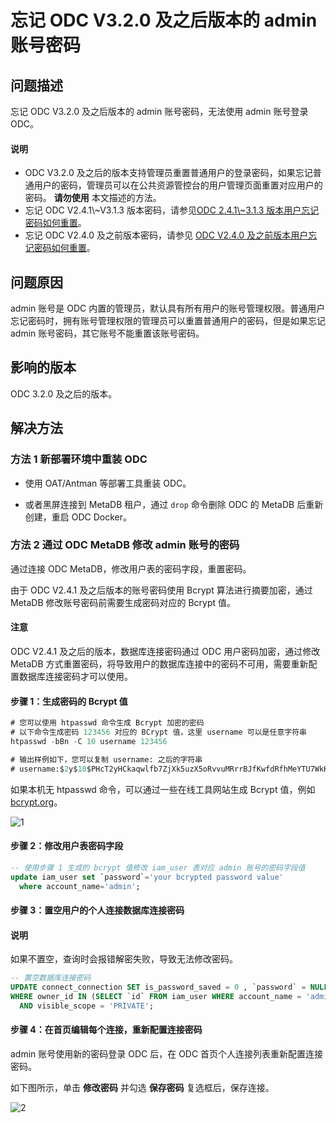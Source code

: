 忘记 ODC V3.2.0 及之后版本的 admin 账号密码
================================================

**问题描述**
-----------------

忘记 ODC V3.2.0 及之后版本的 admin 账号密码，无法使用 admin 账号登录 ODC。

<main id="notice" type='explain'>
  <h4>说明</h4>
  <ul>
  <li>ODC V3.2.0 及之后的版本支持管理员重置普通用户的登录密码，如果忘记普通用户的密码，管理员可以在公共资源管控台的用户管理页面重置对应用户的密码。 <strong>请勿使用</strong> 本文描述的方法。</li>
  <li>忘记 ODC V2.4.1\~V3.1.3 版本密码，请参见<a href="2.forget-account-password-of-odc-v2.4.1-to-v3.1.3.md">ODC 2.4.1\~3.1.3 版本用户忘记密码如何重置</a>。</li>
  <li>忘记 ODC V2.4.0 及之前版本密码，请参见 <a href="3.forget-user-password-of-odc-v2.4.0-and-earlier-versions.md">ODC V2.4.0 及之前版本用户忘记密码如何重置</a>。</li>
  </ul>
</main>

**问题原因**
-----------------

admin 账号是 ODC 内置的管理员，默认具有所有用户的账号管理权限。普通用户忘记密码时，拥有账号管理权限的管理员可以重置普通用户的密码，但是如果忘记 admin 账号密码，其它账号不能重置该账号密码。

**影响的版本** 
--------------------------

ODC 3.2.0 及之后的版本。

**解决方法** 
-------------------------

### **方法 1** 新部署环境中重装 ODC 

* 使用 OAT/Antman 等部署工具重装 ODC。

* 或者黑屏连接到 MetaDB 租户，通过 `drop` 命令删除 ODC 的 MetaDB 后重新创建，重启 ODC Docker。

### **方法 2** 通过 ODC MetaDB 修改 admin 账号的密码 

通过连接 ODC MetaDB，修改用户表的密码字段，重置密码。

由于 ODC V2.4.1 及之后版本的账号密码使用 Bcrypt 算法进行摘要加密，通过 MetaDB 修改账号密码前需要生成密码对应的 Bcrypt 值。

<main id="notice" type='notice'>
   <h4>注意</h4>
   <p>ODC V2.4.1 及之后的版本，数据库连接密码通过 ODC 用户密码加密，通过修改 MetaDB 方式重置密码，将导致用户的数据库连接中的密码不可用，需要重新配置数据库连接密码才可以使用。</p>
</main>

#### **步骤 1：生成密码的 Bcrypt 值**

```sql
# 您可以使用 htpasswd 命令生成 Bcrypt 加密的密码
# 以下命令生成密码 123456 对应的 BCrypt 值，这里 username 可以是任意字符串
htpasswd -bBn -C 10 username 123456

# 输出样例如下，您可以复制 username: 之后的字符串
# username:$2y$10$PHcT2yHCkaqwlfb7ZjXk5uzX5oRvvuMRrrBJfKwfdRfhMeYTU7WkK
```

如果本机无 htpasswd 命令，可以通过一些在线工具网站生成 Bcrypt 值，例如 [bcrypt.org](https://bcrypt.org/)。

![1](https://obbusiness-private.oss-cn-shanghai.aliyuncs.com/doc/img/odc/KB/3.common-troubleshooting/8.account-password-problem/1.forget-admin-account-password-of-odc-v3.2.0-and-later-versions/1.png)

#### **步骤 2：修改用户表密码字段** 

```sql
-- 使用步骤 1 生成的 bcrypt 值修改 iam_user 表对应 admin 账号的密码字段值
update iam_user set `password`='your bcrypted password value'
  where account_name='admin';
```

#### **步骤 3：置空用户的个人连接数据库连接密码** 

<main id="notice" type='explain'>
   <h4>说明</h4>
   <p>如果不置空，查询时会报错解密失败，导致无法修改密码。</p>
</main> 

```sql
-- 置空数据库连接密码
UPDATE connect_connection SET is_password_saved = 0 , `password` = NULL ,  sys_tenant_password = NULL
WHERE owner_id IN (SELECT `id` FROM iam_user WHERE account_name = 'admin') 
  AND visible_scope = 'PRIVATE';
```

#### **步骤 4：在首页编辑每个连接，重新配置连接密码** 

admin 账号使用新的密码登录 ODC 后，在 ODC 首页个人连接列表重新配置连接密码。

如下图所示，单击 **修改密码** 并勾选 **保存密码** 复选框后，保存连接。

![2](https://obbusiness-private.oss-cn-shanghai.aliyuncs.com/doc/img/odc/KB/3.common-troubleshooting/8.account-password-problem/1.forget-admin-account-password-of-odc-v3.2.0-and-later-versions/2.png)
